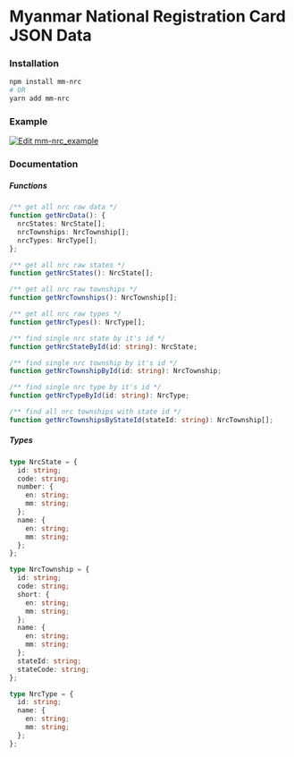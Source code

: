 # Myanmar National Registration Card JSON Data

### Installation

```sh
npm install mm-nrc
# OR
yarn add mm-nrc
```

### Example

[![Edit mm-nrc_example](https://codesandbox.io/static/img/play-codesandbox.svg)](https://codesandbox.io/s/mm-nrc-example-kx4wl?fontsize=14&hidenavigation=1&theme=dark&view=editor)

### Documentation

##### Functions

```ts
/** get all nrc raw data */
function getNrcData(): {
  nrcStates: NrcState[];
  nrcTownships: NrcTownship[];
  nrcTypes: NrcType[];
};

/** get all nrc raw states */
function getNrcStates(): NrcState[];

/** get all nrc raw townships */
function getNrcTownships(): NrcTownship[];

/** get all nrc raw types */
function getNrcTypes(): NrcType[];

/** find single nrc state by it's id */
function getNrcStateById(id: string): NrcState;

/** find single nrc township by it's id */
function getNrcTownshipById(id: string): NrcTownship;

/** find single nrc type by it's id */
function getNrcTypeById(id: string): NrcType;

/** find all nrc townships with state id */
function getNrcTownshipsByStateId(stateId: string): NrcTownship[];
```

##### Types

```ts
type NrcState = {
  id: string;
  code: string;
  number: {
    en: string;
    mm: string;
  };
  name: {
    en: string;
    mm: string;
  };
};

type NrcTownship = {
  id: string;
  code: string;
  short: {
    en: string;
    mm: string;
  };
  name: {
    en: string;
    mm: string;
  };
  stateId: string;
  stateCode: string;
};

type NrcType = {
  id: string;
  name: {
    en: string;
    mm: string;
  };
};
```
